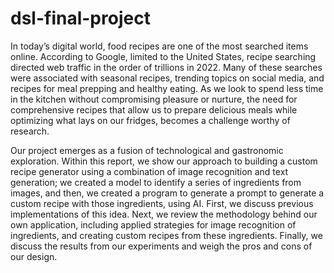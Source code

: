 # dsl-final-project
In today’s digital world, food recipes are one of the most searched items online. According to Google, limited to the United States, recipe searching directed web traffic in the order of trillions in 2022. Many of these searches were associated with seasonal recipes, trending topics on social media, and recipes for meal prepping and healthy eating. As we look to spend less time in the kitchen without compromising pleasure or nurture, the need for comprehensive recipes that allow us to prepare delicious meals while optimizing what lays on our fridges, becomes a challenge worthy of research.

Our project emerges as a fusion of technological and gastronomic exploration. Within this report, we show our approach to building a custom recipe generator using a combination of image recognition and text generation; we created a model to identify a series of ingredients from images, and then, we created a program to generate a prompt to generate a custom recipe with those ingredients, using AI. First, we discuss previous implementations of this idea. Next, we review the methodology behind our own application, including applied strategies for image recognition of ingredients, and creating custom recipes from these ingredients. Finally, we discuss the results from our experiments and weigh the pros and cons of our design.
